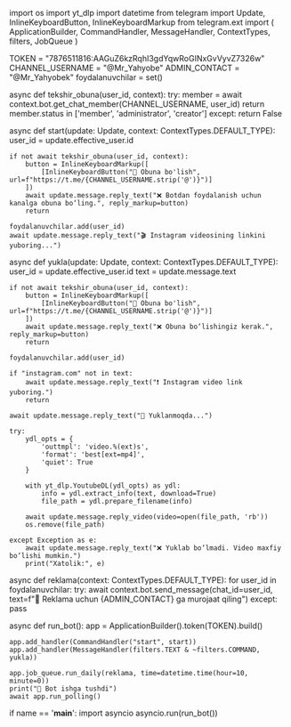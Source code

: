 import os
import yt_dlp
import datetime
from telegram import Update, InlineKeyboardButton, InlineKeyboardMarkup
from telegram.ext import (
    ApplicationBuilder, CommandHandler, MessageHandler,
    ContextTypes, filters, JobQueue
)

TOKEN = "7876511816:AAGuZ6kzRqhI3gdYqwRoGINxGvVyvZ7326w"
CHANNEL_USERNAME = "@Mr_Yahyobe"
ADMIN_CONTACT = "@Mr_Yahyobek"
foydalanuvchilar = set()


async def tekshir_obuna(user_id, context):
    try:
        member = await context.bot.get_chat_member(CHANNEL_USERNAME, user_id)
        return member.status in ['member', 'administrator', 'creator']
    except:
        return False


async def start(update: Update, context: ContextTypes.DEFAULT_TYPE):
    user_id = update.effective_user.id

    if not await tekshir_obuna(user_id, context):
        button = InlineKeyboardMarkup([
            [InlineKeyboardButton("📢 Obuna bo'lish", url=f"https://t.me/{CHANNEL_USERNAME.strip('@')}")]
        ])
        await update.message.reply_text("❌ Botdan foydalanish uchun kanalga obuna bo‘ling.", reply_markup=button)
        return

    foydalanuvchilar.add(user_id)
    await update.message.reply_text("🎬 Instagram videosining linkini yuboring...")


async def yukla(update: Update, context: ContextTypes.DEFAULT_TYPE):
    user_id = update.effective_user.id
    text = update.message.text

    if not await tekshir_obuna(user_id, context):
        button = InlineKeyboardMarkup([
            [InlineKeyboardButton("📢 Obuna bo'lish", url=f"https://t.me/{CHANNEL_USERNAME.strip('@')}")]
        ])
        await update.message.reply_text("❌ Obuna bo‘lishingiz kerak.", reply_markup=button)
        return

    foydalanuvchilar.add(user_id)

    if "instagram.com" not in text:
        await update.message.reply_text("❗ Instagram video link yuboring.")
        return

    await update.message.reply_text("🔄 Yuklanmoqda...")

    try:
        ydl_opts = {
            'outtmpl': 'video.%(ext)s',
            'format': 'best[ext=mp4]',
            'quiet': True
        }

        with yt_dlp.YoutubeDL(ydl_opts) as ydl:
            info = ydl.extract_info(text, download=True)
            file_path = ydl.prepare_filename(info)

        await update.message.reply_video(video=open(file_path, 'rb'))
        os.remove(file_path)

    except Exception as e:
        await update.message.reply_text("❌ Yuklab bo‘lmadi. Video maxfiy bo‘lishi mumkin.")
        print("Xatolik:", e)


async def reklama(context: ContextTypes.DEFAULT_TYPE):
    for user_id in foydalanuvchilar:
        try:
            await context.bot.send_message(chat_id=user_id, text=f"📢 Reklama uchun {ADMIN_CONTACT} ga murojaat qiling")
        except:
            pass


async def run_bot():
    app = ApplicationBuilder().token(TOKEN).build()

    app.add_handler(CommandHandler("start", start))
    app.add_handler(MessageHandler(filters.TEXT & ~filters.COMMAND, yukla))

    app.job_queue.run_daily(reklama, time=datetime.time(hour=10, minute=0))
    print("🚀 Bot ishga tushdi")
    await app.run_polling()


if name == '__main__':
    import asyncio
    asyncio.run(run_bot())
